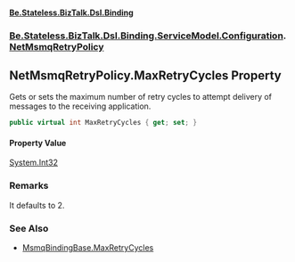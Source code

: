 #### [Be.Stateless.BizTalk.Dsl.Binding](README.md 'README')
### [Be.Stateless.BizTalk.Dsl.Binding.ServiceModel.Configuration](Be.Stateless.BizTalk.Dsl.Binding.ServiceModel.Configuration.md 'Be.Stateless.BizTalk.Dsl.Binding.ServiceModel.Configuration').[NetMsmqRetryPolicy](NetMsmqRetryPolicy.md 'Be.Stateless.BizTalk.Dsl.Binding.ServiceModel.Configuration.NetMsmqRetryPolicy')

## NetMsmqRetryPolicy.MaxRetryCycles Property

Gets or sets the maximum number of retry cycles to attempt delivery of messages to the receiving application.

```csharp
public virtual int MaxRetryCycles { get; set; }
```

#### Property Value
[System.Int32](https://docs.microsoft.com/en-us/dotnet/api/System.Int32 'System.Int32')

### Remarks
It defaults to 2.

### See Also
- [MsmqBindingBase.MaxRetryCycles](https://docs.microsoft.com/en-us/dotnet/api/system.servicemodel.msmqbindingbase.maxretrycycles#System_ServiceModel_MsmqBindingBase_MaxRetryCycles 'https://docs.microsoft.com/en-us/dotnet/api/system.servicemodel.msmqbindingbase.maxretrycycles#System_ServiceModel_MsmqBindingBase_MaxRetryCycles')